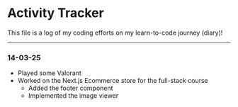 # Activity Tracker

This file is a log of my coding efforts on my learn-to-code journey (diary)!

---

### 14-03-25

- Played some Valorant
- Worked on the Next.js Ecommerce store for the full-stack course
  - Added the footer component
  - Implemented the image viewer
